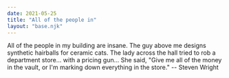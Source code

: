 ```yaml
---
date: 2021-05-25
title: "All of the people in"
layout: "base.njk"
---
```


All of the people in my building are insane.  The guy above me designs
synthetic hairballs for ceramic cats.  The lady across the hall tried to
rob a department store... with a pricing gun...  She said, "Give me all
of the money in the vault, or I'm marking down everything in the store."
		-- Steven Wright

